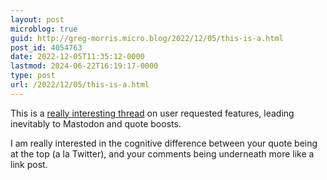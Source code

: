 ```yaml
---
layout: post
microblog: true
guid: http://greg-morris.micro.blog/2022/12/05/this-is-a.html
post_id: 4054763
date: 2022-12-05T11:35:12-0000
lastmod: 2024-06-22T16:19:17-0000
type: post
url: /2022/12/05/this-is-a.html
---
```

This is a [really interesting thread](https://mastodon.social/@Gte/109429656607497885) on user requested features, leading inevitably to Mastodon and quote boosts.

I am really interested in the cognitive difference between your quote being at the top (a la Twitter), and your comments being underneath more like a link post. 
